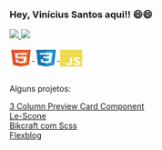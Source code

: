 ### Hey, Vinícius Santos aqui!! 😄😄

 <div>
  <a href="https://github.com/vinisantosj">
  <img height="180em" src="https://github-readme-stats.vercel.app/api?username=vinisantosj&show_icons=true&theme=dark&include_all_commits=true&count_private=true"/>
  <img height="180em" src="https://github-readme-stats.vercel.app/api/top-langs/?username=vinisantosj&layout=compact&langs_count=7&theme=dark"/>
</div>
<div style="display: inline_block"><br>
  <img align="center" alt="Rafa-HTML" height="30" width="40" src="https://raw.githubusercontent.com/devicons/devicon/master/icons/html5/html5-original.svg">
  <img align="center" alt="Rafa-CSS" height="30" width="40" src="https://raw.githubusercontent.com/devicons/devicon/master/icons/css3/css3-original.svg">
  <img align="center" alt="Rafa-Js" height="30" width="40" src="https://raw.githubusercontent.com/devicons/devicon/master/icons/javascript/javascript-plain.svg">
 <!-- <img align="center" alt="Rafa-React" height="30" width="40" src="https://raw.githubusercontent.com/devicons/devicon/master/icons/react/react-original.svg"> -->
 </a>
</div>

##
 
 Alguns projetos: 

<a href="https://vinisantosj.github.io/3_Column_Preview_Card_Component/">3 Column Preview Card Component</a><br>
<a href="https://vinisantosj.github.io/Le-Scone/Le%20Scone/index.html">Le-Scone</a><br>
<a href="https://vinisantosj.github.io/Bikcraft_Scss/Bikcraft_com_Scss/index.html">Bikcraft com Scss</a><br>
<a href="https://vinisantosj.github.io/Flexblog/Flexblog/index.html">Flexblog</a>
